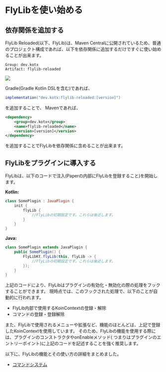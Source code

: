 # FlyLibを使い始める

## 依存関係を追加する

FlyLib Reloaded(以下、FlyLib)は、Maven Centralに公開されているため、普通のプロジェクト構成であれば、以下を依存関係に追加するだけですぐに使い始めることが出来ます。
```
Group: dev.kotx
Artifact: flylib-reloaded
```
![](https://img.shields.io/maven-central/v/dev.kotx/flylib-reloaded?color=blueviolet&label=version&style=flat-square)

Gradle(Gradle Kotlin DSLを含む)であれば、
```groovy
implementation("dev.kotx:flylib-reloaded:[version]")
```
を追加することで、 Mavenであれば、
```xml
<dependency>
    <group>dev.kotx</group>
    <name>flylib-reloaded</name>
    <version>[version]</version>
</dependency>
```
を追加することでFlyLibを依存関係に含めることが出来ます。

## FlyLibをプラグインに導入する

FlyLibは、以下のコードで注入(Paperの内部にFlyLibを登録すること)を開始します。

**Kotlin:**

```kotlin
class SomePlugin : JavaPlugin {
    init {
        flyLib {
            //FlyLibの初期設定です。これらは後述します。
        }
    }
}
```

**Java:**

```java
class SomePlugin extends JavaPlugin {
    public SomePlugin() {
        FlyLibKt.flyLib(this, flyLib -> {
            //FlyLibの初期設定です。これらは後述します。 
        });
    }
}
```

上記のコードにより、FlyLibはプラグインの有効化・無効化の際の処理をフックすることができます。 現時点では、このフックされた処理で、以下のことが自動的に行われます。

- FlyLib内部で使用するKoinContextの登録・解除
- コマンドの登録・登録解除

また、FlyLibで使用されるメニューや拡張など、機能のほとんどは、上記で登録したKoinContextを使用しています。 そのため、FlyLibの機能を使用する際には、プラグインのコンストラクタやonEnableメソッド(
つまりはプラグインのエントリーポイント)に上記のコードを記述することを強く推奨します。

以下に、FlyLibの機能とその使い方の詳細をまとめました。

- [コマンドシステム](https://github.com/TeamKun/flylib-reloaded/blob/master/wiki/ja/commands.md)